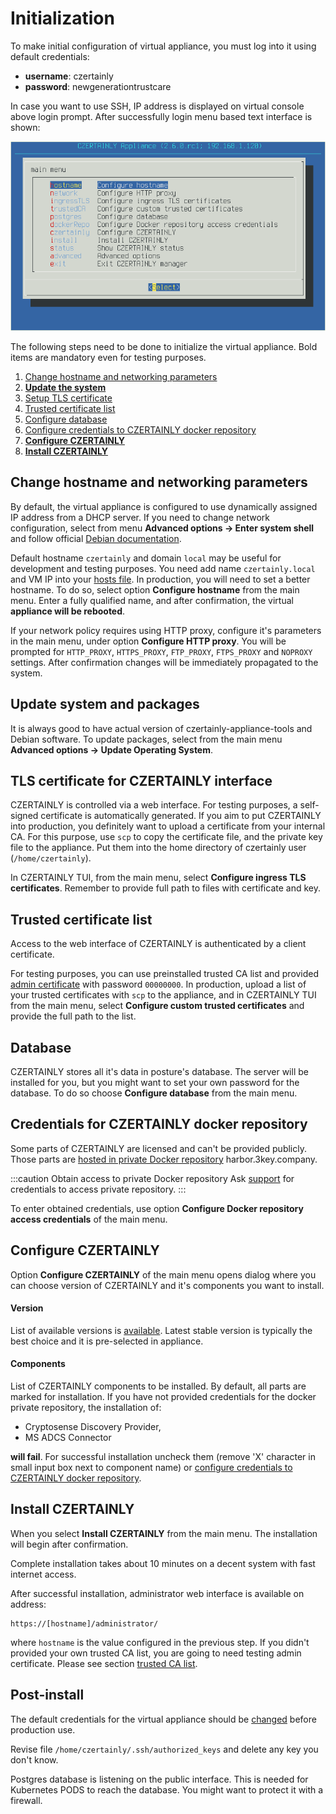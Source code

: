 # Initialization

To make initial configuration of virtual appliance, you must log into
it using default credentials:

* **username**: czertainly
* **password**: newgenerationtrustcare

In case you want to use SSH, IP address is displayed on virtual
console above login prompt. After successfully login menu based text
interface is shown:

![CZERTAINLY TUI](../../../assets/CZERTAINLY-TUI.png)

The following steps need to be done to initialize the virtual
appliance. Bold items are mandatory even for testing purposes.

1. [Change hostname and networking parameters](#change-hostname-and-networking-parameters)
1. [**Update the system**](#update-system-and-packages)
1. [Setup TLS certificate](#tls-certificate-for-czertainly-interface)
1. [Trusted certificate list](#trusted-certificate-list)
1. [Configure database](#database)
1. [Configure credentials to CZERTAINLY docker repository](#czertainly-docker-repository)
1. [**Configure CZERTAINLY**](#configure-czertainly)
4. [**Install CZERTAINLY**](#install-czertainly)

## Change hostname and networking parameters

By default, the virtual appliance is configured to use dynamically
assigned IP address from a DHCP server. If you need to change network
configuration, select from menu **Advanced options -> Enter system
shell** and follow official [Debian
documentation](https://wiki.debian.org/NetworkConfiguration#Configuring_the_interface_manually).

Default hostname `czertainly` and domain `local` may be useful for
development and testing purposes. You need add name
`czertainly.local` and VM IP into your [hosts
file](https://www.howtogeek.com/27350/beginner-geek-how-to-edit-your-hosts-file/). In
production, you will need to set a better hostname. To do so, select
option **Configure hostname** from the main menu. Enter a fully
qualified name, and after confirmation, the virtual **appliance will
be rebooted**.

If your network policy requires using HTTP proxy, configure it's
parameters in the main menu, under option **Configure HTTP
proxy**. You will be prompted for `HTTP_PROXY`, `HTTPS_PROXY`, `FTP_PROXY`,
`FTPS_PROXY` and `NOPROXY` settings. After confirmation changes will be
immediately propagated to the system.

## Update system and packages

It is always good to have actual version of czertainly-appliance-tools
and Debian software. To update packages, select from the main menu
**Advanced options -> Update Operating System**.

## TLS certificate for CZERTAINLY interface

CZERTAINLY is controlled via a web interface. For testing purposes, a
self-signed certificate is automatically generated. If you aim to put
CZERTAINLY into production, you definitely want to upload a
certificate from your internal CA. For this purpose, use `scp` to copy
the certificate file, and the private key file to the appliance. Put
them into the home directory of czertainly user (`/home/czertainly`).

In CZERTAINLY TUI, from the main menu, select **Configure ingress TLS
certificates**. Remember to provide full path to files with
certificate and key.

## Trusted certificate list

Access to the web interface of CZERTAINLY is authenticated by a client
certificate.

For testing purposes, you can use preinstalled trusted CA list and
provided [admin
certificate](https://github.com/3KeyCompany/CZERTAINLY-Helm-Charts/blob/develop/dummy-certificates/private/admin.p12)
with password `00000000`. In production, upload a list of your trusted
certificates with `scp` to the appliance, and in CZERTAINLY TUI from the
main menu, select **Configure custom trusted certificates** and
provide the full path to the list.

## Database

CZERTAINLY stores all it's data in posture's database. The server will be installed for you, but you might want to set your own password for the database. To do so choose **Configure database** from the main menu.

## Credentials for CZERTAINLY docker repository

Some parts of CZERTAINLY are licensed and can't be provided publicly. Those parts are [hosted in private Docker repository](/docs/current-versions/) harbor.3key.company.

:::caution Obtain access to private Docker repository
Ask [support](/docs/feedback-support/) for credentials to access private repository.
:::

To enter obtained credentials, use option **Configure Docker repository access credentials** of the main menu.

## Configure CZERTAINLY

Option **Configure CZERTAINLY** of the main menu opens dialog where you
can choose version of CZERTAINLY and it's components you want to
install.

#### Version

List of available versions is
[available](https://harbor.3key.company/harbor/projects/8/repositories/czertainly/artifacts-tab). Latest
stable version is typically the best choice and it is pre-selected in
appliance.

#### Components

List of CZERTAINLY components to be installed. By default, all parts
are marked for installation. If you have not provided credentials for
the docker private repository, the installation of:
  * Cryptosense Discovery Provider,
  * MS ADCS Connector

**will fail**. For successful installation uncheck them (remove 'X' character in small input box next to component name) or [configure credentials to CZERTAINLY docker repository](#czertainly-docker-repository).

## Install CZERTAINLY

When you select **Install CZERTAINLY** from the main menu. The installation will begin after confirmation.

Complete installation takes about 10 minutes on a decent system with fast internet access.

After successful installation, administrator web interface is available on address:
```
https://[hostname]/administrator/
```
where `hostname` is the value configured in the previous step. If you didn't provided your own trusted CA list, you are going to need testing admin certificate. Please see section [trusted CA list](#trusted-certificate-list).

## Post-install

The default credentials for the virtual appliance should be [changed](https://docs.czertainly.com/docs/installation-guide/deployment/deployment-appliance/operations/#change-user-password) before production use.

Revise file `/home/czertainly/.ssh/authorized_keys` and delete any key you don't know.

Postgres database is listening on the public interface. This is needed for Kubernetes PODS to reach the database. You might want to protect it with a firewall.

